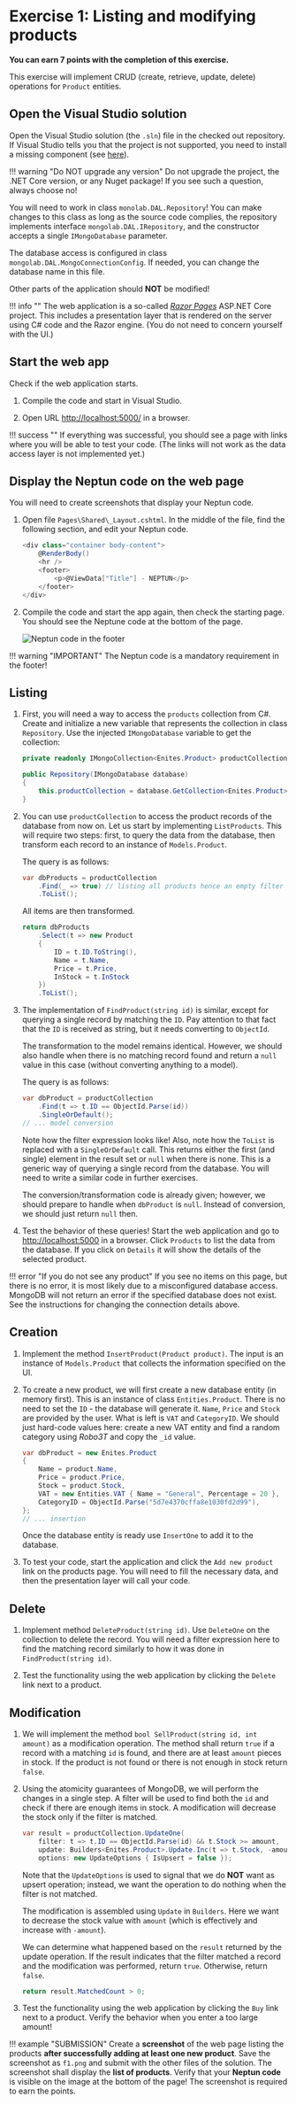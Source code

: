 ﻿# Exercise 1: Listing and modifying products

**You can earn 7 points with the completion of this exercise.**

This exercise will implement CRUD (create, retrieve, update, delete) operations for `Product` entities.

## Open the Visual Studio solution

Open the Visual Studio solution (the `.sln`) file in the checked out repository. If Visual Studio tells you that the project is not supported, you need to install a missing component (see [here](../VisualStudio.md)).

!!! warning "Do NOT upgrade any version"
    Do not upgrade the project, the .NET Core version, or any Nuget package! If you see such a question, always choose no!

You will need to work in class `monolab.DAL.Repository`! You can make changes to this class as long as the source code complies, the repository implements interface `mongolab.DAL.IRepository`, and the constructor accepts a single `IMongoDatabase` parameter.

The database access is configured in class  `mongolab.DAL.MongoConnectionConfig`. If needed, you can change the database name in this file.

Other parts of the application should **NOT** be modified!

!!! info ""
    The web application is a so-called [_Razor Pages_](https://docs.microsoft.com/en-us/aspnet/core/razor-pages/) ASP.NET Core project. This includes a presentation layer that is rendered on the server using C# code and the Razor engine. (You do not need to concern yourself with the UI.)

## Start the web app

Check if the web application starts.

1. Compile the code and start in Visual Studio.

1. Open URL <http://localhost:5000/> in a browser.

!!! success ""
    If everything was successful, you should see a page with links where you will be able to test your code. (The links will not work as the data access layer is not implemented yet.)

## Display the Neptun code on the web page

You will need to create screenshots that display your Neptun code.

1. Open file `Pages\Shared\_Layout.cshtml`. In the middle of the file, find the following section, and edit your Neptun code.

    ```csharp hl_lines="5"
    <div class="container body-content">
        @RenderBody()
        <hr />
        <footer>
            <p>@ViewData["Title"] - NEPTUN</p>
        </footer>
    </div>
    ```

1. Compile the code and start the app again, then check the starting page. You should see the Neptune code at the bottom of the page.

    ![Neptun code in the footer](../images/mongo/mongo-neptun-footer.png)

!!! warning "IMPORTANT"
    The Neptun code is a mandatory requirement in the footer!

## Listing

1. First, you will need a way to access the `products` collection from C#. Create and initialize a new variable that represents the collection in class `Repository`. Use the injected `IMongoDatabase` variable to get the collection:

    ```csharp
    private readonly IMongoCollection<Enites.Product> productCollection;

    public Repository(IMongoDatabase database)
    {
        this.productCollection = database.GetCollection<Enites.Product>("products");
    }
    ```

1. You can use `productCollection` to access the product records of the database from now on. Let us start by implementing `ListProducts`. This will require two steps: first, to query the data from the database, then transform each record to an instance of `Models.Product`.

    The query is as follows:

    ```csharp
    var dbProducts = productCollection
        .Find(_ => true) // listing all products hence an empty filter
        .ToList();
    ```

    All items are then transformed.

    ```csharp
    return dbProducts
        .Select(t => new Product
        {
            ID = t.ID.ToString(),
            Name = t.Name,
            Price = t.Price,
            InStock = t.InStock
        })
        .ToList();
    ```

1. The implementation of `FindProduct(string id)` is similar, except for querying a single record by matching the `ID`. Pay attention to that fact that the `ID` is received as string, but it needs converting to `ObjectId`.

    The transformation to the model remains identical. However, we should also handle when there is no matching record found and return a `null` value in this case (without converting anything to a model).

    The query is as follows:

    ```csharp
    var dbProduct = productCollection
        .Find(t => t.ID == ObjectId.Parse(id))
        .SingleOrDefault();
    // ... model conversion
    ```

    Note how the filter expression looks like! Also, note how the `ToList` is replaced with a `SingleOrDefault` call. This returns either the first (and single) element in the result set or `null` when there is none. This is a generic way of querying a single record from the database. You will need to write a similar code in further exercises.

    The conversion/transformation code is already given; however, we should prepare to handle when `dbProduct` is `null`. Instead of conversion, we should just return `null` then.

1. Test the behavior of these queries! Start the web application and go to <http://localhost:5000> in a browser. Click `Products` to list the data from the database. If you click on `Details` it will show the details of the selected product.

!!! error "If you do not see any product"
    If you see no items on this page, but there is no error, it is most likely due to a misconfigured database access. MongoDB will not return an error if the specified database does not exist. See the instructions for changing the connection details above.

## Creation

1. Implement the method `InsertProduct(Product product)`. The input is an instance of `Models.Product` that collects the information specified on the UI.

1. To create a new product, we will first create a new database entity (in memory first). This is an instance of class `Entities.Product`. There is no need to set the `ID` - the database will generate it. `Name`, `Price` and `Stock` are provided by the user. What is left is `VAT` and `CategoryID`. We should just hard-code values here: create a new VAT entity and find a random category using _Robo3T_ and copy the `_id` value.

    ```csharp
    var dbProduct = new Enites.Product
    {
        Name = product.Name,
        Price = product.Price,
        Stock = product.Stock,
        VAT = new Entities.VAT { Name = "General", Percentage = 20 },
        CategoryID = ObjectId.Parse("5d7e4370cffa8e1030fd2d99"),
    };
    // ... insertion
    ```

    Once the database entity is ready use `InsertOne` to add it to the database.

1. To test your code, start the application and click the `Add new product` link on the products page. You will need to fill the necessary data, and then the presentation layer will call your code.

## Delete

1. Implement method `DeleteProduct(string id)`. Use `DeleteOne` on the collection to delete the record. You will need a filter expression here to find the matching record similarly to how it was done in `FindProduct(string id)`.

1. Test the functionality using the web application by clicking the `Delete` link next to a product.

## Modification

1. We will implement the method `bool SellProduct(string id, int amount)` as a modification operation. The method shall return `true` if a record with a matching `id` is found, and there are at least `amount` pieces in stock. If the product is not found or there is not enough in stock return `false`.

1. Using the atomicity guarantees of MongoDB, we will perform the changes in a single step. A filter will be used to find both the `id` and check if there are enough items in stock. A modification will decrease the stock only if the filter is matched.

    ```csharp
    var result = productCollection.UpdateOne(
        filter: t => t.ID == ObjectId.Parse(id) && t.Stock >= amount,
        update: Builders<Enites.Product>.Update.Inc(t => t.Stock, -amount),
        options: new UpdateOptions { IsUpsert = false });
    ```

    Note that the `UpdateOptions` is used to signal that we do **NOT** want as upsert operation; instead, we want the operation to do nothing when the filter is not matched.

    The modification is assembled using `Update` in `Builders`. Here we want to decrease the stock value with `amount` (which is effectively and increase with `-amount`).

    We can determine what happened based on the `result` returned by the update operation. If the result indicates that the filter matched a record and the modification was performed, return `true`. Otherwise, return `false`.

    ```csharp
    return result.MatchedCount > 0;
    ```

1. Test the functionality using the web application by clicking the `Buy` link next to a product. Verify the behavior when you enter a too large amount!

!!! example "SUBMISSION"
    Create a **screenshot** of the web page listing the products **after successfully adding at least one new product**. Save the screenshot as `f1.png` and submit with the other files of the solution. The screenshot shall display the **list of products**. Verify that your **Neptun code** is visible on the image at the bottom of the page! The screenshot is required to earn the points.
